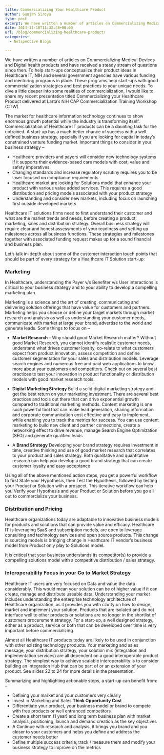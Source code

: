 ```yaml
---
title: Commercializing Your Healthcare Product
author: Gunjan Siroya
type: post
excerpt: We have written a number of articles on Commercializing Medical Devices and Digital health products and have received a steady stream of questions since then. To help start-ups conceptualize their product ideas in Healthcare IT, NIH and several government agencies have various funding and mentoring programs in place.
date: 2014-11-18T11:32:48+00:00
url: /blog/commercializing-healthcare-product/
categories:
  - Netspective Blogs

---
```

We have written a number of articles on Commercializing Medical Devices and Digital health products and have received a steady stream of questions since then. To help start-ups conceptualize their product ideas in Healthcare IT, NIH and several government agencies have various funding and mentoring programs in place.
These programs help start-ups with good commercialization strategies and best practices to your unique needs. To dive a little deeper into some realities of commercialization, I would like to share my recent presentation titled Commercializing your Healthcare Product delivered at Larta&#8217;s NIH CAP Commercialization Training Workshop (CTW).

The market for healthcare information technology continues to show enormous growth potential while the industry is transforming itself. Commercialization of Healthcare IT products can be a daunting task for the untrained. A start-up has a much better chance of success with a well defined business strategy, specially if you are looking for capital in today&#8217;s constrained venture funding market. Important things to consider in your business strategy &#8211;

  * Healthcare providers and payers will consider new technology systems if it supports their evidence-based care models with cost, value and safety imperatives
  * Changing standards and increase regulatory scrutiny requires you to be laser focused on compliance requirements.
  * Healthcare market are looking for Solutions model that enhance your product with various value added services. This requires a good distribution and pricing models associated with your product strategy
  * Understanding and consider new markets, including focus on launching first outside developed markets

Healthcare IT solutions firms need to first understand their customer and what are the market trends and needs, before creating a product, marketing, sales and distribution strategy. Overall business strategy will require clear and honest assessments of your readiness and setting up milestones across all business functions. These strategies and milestones together with associated funding request makes up for a sound financial and business plan.

Let&#8217;s talk in-depth about some of the customer interaction touch points that should be part of every strategy for a Healthcare IT Solution start-up:

### Marketing

In Healthcare, understanding the Payer v/s Benefiter v/s User interactions is critical to your business strategy and to your ability to develop a compelling marketing plan.

Marketing is a science and the art of creating, communicating and delivering solution offerings that have value for customers and partners. Marketing helps you choose or define your target markets through market research and analysis as well as understanding your customer needs, communicate with market at large your brand, advertise to the world and generate leads. Some things to focus on &#8211;

  * **Market Research &#8211;** Why should good Market Research matter? Without good Market Research, you cannot identify realistic customer needs, understand what drives customer loyalty, co-relate to what customers expect from product innovation, assess competition and define customer segmentation for your sales and distribution models. Leverage search engines and numerous free and paid web applications to know more about your customers and competitors. Check out on several best practices to test your innovation in product functionality or distribution models with good market research tools.

  * **Digital Marketing Strategy** Build a solid digital marketing strategy and get the best return on your marketing investment. There are several best practices and tools out there that can drive exponential growth compared to traditional marketing methods. Content marketing is one such powerful tool that can make lead generation, sharing information and corporate communication cost effective and easy to implement, while enabling you to track the metrics for success. You can use content marketing to build new client and partner connections, create a networking effect to drive revenue, manage Search Engine Optimization (SEO) and generate qualified leads

  * A **Brand Strategy** Developing your brand strategy requires investment in time, creative thinking and use of good market research that correlates to your product and sales strategy. Both qualitative and quantitative research can help you develop a good brand strategy that can create customer loyalty and easy acceptance

Using all of the above mentioned action steps, you get a powerful workflow to first State your Hypothesis, then Test the Hypothesis, followed by testing your Product or Solution with a prospect. This iterative workflow can help you Verify your Hypothesis and your Product or Solution before you go all out to commercialize your business.

### Distribution and Pricing

Healthcare organizations today are adaptable to innovative business models for products and solutions that can provide value and efficacy. Healthcare IT is leveraging SaaS and subscription models, are open to leverage consulting and technology services and open source products. This change is sourcing models is bringing change in Healthcare IT vendor&#8217;s business model from Product only play to Solutions model.

It is critical that your business understands its competitor(s) to provide a compelling solutions model with a competitive distribution / sales strategy.

### Interoperability Focus in your Go to Market Strategy

Healthcare IT users are very focused on Data and value the data considerably. This would mean your solution can be of higher value if it can create, manage and distribute useable data. Understanding your market includes understanding the enterprise technology architecture of Healthcare organization, as it provides you with clarity on how to design, market and implement your solution. Products that are isolated and do not interface well to other products or solutions are no longer in the shortlist of customers procurement strategy. For a start-up, a well designed strategy, either as a product, service or both that can be developed over time is very important before commercializing.

Almost all Healthcare IT products today are likely to be used in conjunction with other existing technology products. Your marketing and sales message, your distribution strategy, your solution mix (integration and implementation services) are all dependent on a good interoperable product strategy. The simplest way to achieve scalable interoperability is to consider building an Integration Hub that can be part of or an extension of your product. See slides 22 to 24 for more details in the presentation.

Summarizing and highlighting actionable steps, a start-up can benefit from: &#8211;

  * Defining your market and your customers very clearly
  * Invest in Marketing and Sales **Think Opportunity Cost**
  * Differentiate your product, your business model or brand to compete with free products or well entranced competitors
  * Create a short term (1 year) and long term business plan with market analysis, positioning, launch and demand creation as the key objectives
  * A Continue with research and analysis, it brings you brand and you closer to your customers and helps you define and address the customer needs better
  * Define multiple success criteria, track / measure them and modify your business strategy to improve on the metrics